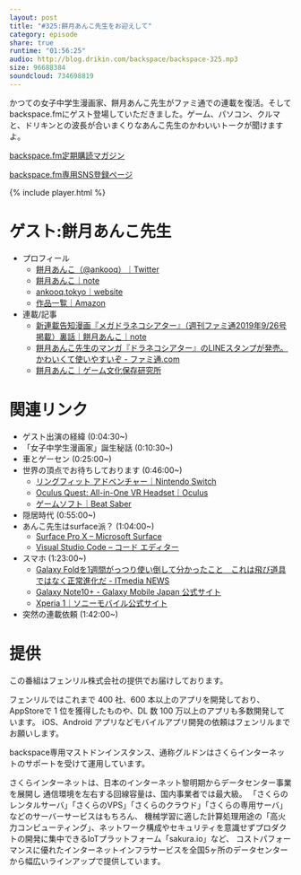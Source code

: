 ```yaml
---
layout: post
title: "#325:餅月あんこ先生をお迎えして"
category: episode
share: true
runtime: "01:56:25"
audio: http://blog.drikin.com/backspace/backspace-325.mp3
size: 96688384
soundcloud: 734698819
---
```


かつての女子中学生漫画家、餅月あんこ先生がファミ通での連載を復活。そしてbackspace.fmにゲスト登場していただきました。ゲーム、パソコン、クルマと、ドリキンとの波長が合いまくりなあんこ先生のかわいいトークが聞けますよ。

[backspace.fm定期購読マガジン](https://note.mu/drikin/m/m55ec296b7655)

[backspace.fm専用SNS登録ページ](https://mstdn.guru/invite/3WVHpSMr)

{% include player.html %}

# ゲスト:餅月あんこ先生
* プロフィール
  * [餅月あんこ（@ankooq）｜Twitter](https://twitter.com/ankooq) 
  * [餅月あんこ｜note](https://note.com/ankooq)
  * [ankooq.tokyo｜website](http://ankooq.tokyo/)
  * [作品一覧｜Amazon](https://www.amazon.co.jp/%E9%A4%85%E6%9C%88-%E3%81%82%E3%82%93%E3%81%93/e/B004LR6PXY)
* 連載/記事
  * [新連載告知漫画『メガドラネコシアター』（週刊ファミ通2019年9/26号掲載）裏話｜餅月あんこ｜note](https://note.com/ankooq/n/n58d67a28e4f1)
  * [餅月あんこ先生のマンガ『ドラネコシアター』のLINEスタンプが発売。かわいくて使いやすいぞ - ファミ通.com](https://www.famitsu.com/news/201906/07177388.html)
  * [餅月あんこ｜ゲーム文化保存研究所](https://igcc.jp/writer/%E9%A4%85%E6%9C%88%E3%81%82%E3%82%93%E3%81%93/)

# 関連リンク
* ゲスト出演の経緯 (0:04:30~)
* 「女子中学生漫画家」誕生秘話 (0:10:30~)
* 車とゲーセン (0:25:00~)
* 世界の頂点でお待ちしております (0:46:00~)
  * [リングフィット アドベンチャー｜Nintendo Switch](https://www.nintendo.co.jp/ring/index.html)
  * [Oculus Quest: All-in-One VR Headset｜Oculus](https://www.oculus.com/quest/)
  * [ゲームソフト｜Beat Saber](https://www.jp.playstation.com/games/beat-saber-ps4/)
* 隠居時代 (0:55:00~)
* あんこ先生はsurface派？ (1:04:00~)
  * [Surface Pro X – Microsoft Surface](https://www.microsoft.com/ja-jp/p/surface-pro-x/8VDNRP2M6HHC?activetab=overview&s_kwcid=AL!4249!94!391194820201!e!s!surface%20pro%20x&OCID=AID2000006_SEM_XiI1AgAABM1hjNeY:20200117225131:s&invsrc=search&ef_id=XiI1AgAABM1hjNeY:20200117225131:s)
  * [Visual Studio Code – コード エディター](https://azure.microsoft.com/ja-jp/products/visual-studio-code/)
* スマホ (1:23:00~)
  * [Galaxy Foldを1週間がっつり使い倒して分かったこと　これは飛び道具ではなく正常進化だ - ITmedia NEWS](https://www.itmedia.co.jp/news/articles/1910/09/news103.html)
  * [Galaxy Note10+ - Galaxy Mobile Japan 公式サイト](https://www.galaxymobile.jp/galaxy-note10/)
  * [Xperia 1｜ソニーモバイル公式サイト](https://www.sonymobile.co.jp/xperia/xperia1/)
* 突然の連載依頼 (1:42:00~)

# 提供

この番組はフェンリル株式会社の提供でお届けしております。

フェンリルではこれまで 400 社、600 本以上のアプリを開発しており、AppStoreで 1 位を獲得したものや、DL 数 100 万以上のアプリも多数開発しています。
iOS、Android アプリなどモバイルアプリ開発の依頼はフェンリルまでお願いします。

backspace専用マストドンインスタンス、通称グルドンはさくらインターネットのサポートを受けて運用しています。

さくらインターネットは、日本のインターネット黎明期からデータセンター事業を展開し
通信環境を左右する回線容量は、国内事業者では最大級。
「さくらのレンタルサーバ」「さくらのVPS」「さくらのクラウド」「さくらの専用サーバ」などのサーバーサービスはもちろん、
機械学習に適した計算処理用途の「高火力コンピューティング」、ネットワーク構成やセキュリティを意識せずプロダクトの開発に集中できるIoTプラットフォーム「sakura.io」など、
コストパフォーマンスに優れたインターネットインフラサービスを全国5ヶ所のデータセンターから幅広いラインアップで提供しています。
